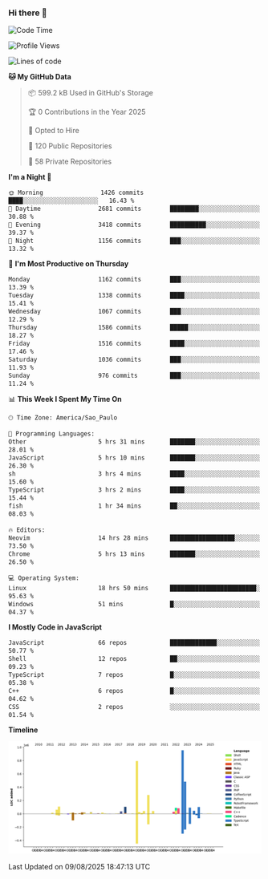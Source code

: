 ### Hi there 👋

<!--START_SECTION:waka-->
![Code Time](http://img.shields.io/badge/Code%20Time-7%2C330%20hrs%2035%20mins-blue)

![Profile Views](http://img.shields.io/badge/Profile%20Views-4-blue)

![Lines of code](https://img.shields.io/badge/From%20Hello%20World%20I%27ve%20Written-3.6%20million%20lines%20of%20code-blue)

**🐱 My GitHub Data** 

> 📦 599.2 kB Used in GitHub's Storage 
 > 
> 🏆 0 Contributions in the Year 2025
 > 
> 💼 Opted to Hire
 > 
> 📜 120 Public Repositories 
 > 
> 🔑 58 Private Repositories 
 > 
**I'm a Night 🦉** 

```text
🌞 Morning                1426 commits        ████░░░░░░░░░░░░░░░░░░░░░   16.43 % 
🌆 Daytime                2681 commits        ████████░░░░░░░░░░░░░░░░░   30.88 % 
🌃 Evening                3418 commits        ██████████░░░░░░░░░░░░░░░   39.37 % 
🌙 Night                  1156 commits        ███░░░░░░░░░░░░░░░░░░░░░░   13.32 % 
```
📅 **I'm Most Productive on Thursday** 

```text
Monday                   1162 commits        ███░░░░░░░░░░░░░░░░░░░░░░   13.39 % 
Tuesday                  1338 commits        ████░░░░░░░░░░░░░░░░░░░░░   15.41 % 
Wednesday                1067 commits        ███░░░░░░░░░░░░░░░░░░░░░░   12.29 % 
Thursday                 1586 commits        █████░░░░░░░░░░░░░░░░░░░░   18.27 % 
Friday                   1516 commits        ████░░░░░░░░░░░░░░░░░░░░░   17.46 % 
Saturday                 1036 commits        ███░░░░░░░░░░░░░░░░░░░░░░   11.93 % 
Sunday                   976 commits         ███░░░░░░░░░░░░░░░░░░░░░░   11.24 % 
```


📊 **This Week I Spent My Time On** 

```text
🕑︎ Time Zone: America/Sao_Paulo

💬 Programming Languages: 
Other                    5 hrs 31 mins       ███████░░░░░░░░░░░░░░░░░░   28.01 % 
JavaScript               5 hrs 10 mins       ███████░░░░░░░░░░░░░░░░░░   26.30 % 
sh                       3 hrs 4 mins        ████░░░░░░░░░░░░░░░░░░░░░   15.60 % 
TypeScript               3 hrs 2 mins        ████░░░░░░░░░░░░░░░░░░░░░   15.44 % 
fish                     1 hr 34 mins        ██░░░░░░░░░░░░░░░░░░░░░░░   08.03 % 

🔥 Editors: 
Neovim                   14 hrs 28 mins      ██████████████████░░░░░░░   73.50 % 
Chrome                   5 hrs 13 mins       ███████░░░░░░░░░░░░░░░░░░   26.50 % 

💻 Operating System: 
Linux                    18 hrs 50 mins      ████████████████████████░   95.63 % 
Windows                  51 mins             █░░░░░░░░░░░░░░░░░░░░░░░░   04.37 % 
```

**I Mostly Code in JavaScript** 

```text
JavaScript               66 repos            █████████████░░░░░░░░░░░░   50.77 % 
Shell                    12 repos            ██░░░░░░░░░░░░░░░░░░░░░░░   09.23 % 
TypeScript               7 repos             █░░░░░░░░░░░░░░░░░░░░░░░░   05.38 % 
C++                      6 repos             █░░░░░░░░░░░░░░░░░░░░░░░░   04.62 % 
CSS                      2 repos             ░░░░░░░░░░░░░░░░░░░░░░░░░   01.54 % 
```



**Timeline**

![Lines of Code chart](https://raw.githubusercontent.com/jampow/jampow/master/assets/bar_graph.png)


 Last Updated on 09/08/2025 18:47:13 UTC
<!--END_SECTION:waka-->
